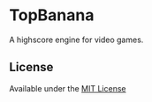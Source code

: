 
# TopBanana

A highscore engine for video games.

## License

Available under the [MIT License](LICENSE)
